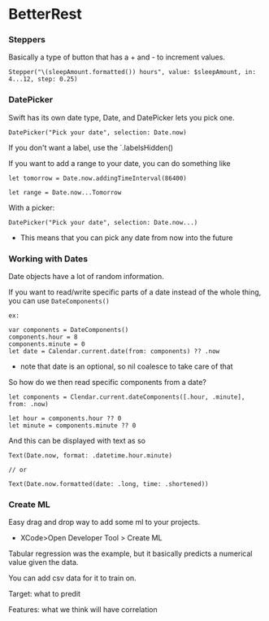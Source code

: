 # BetterRest

### Steppers

Basically a type of button that has a + and - to increment values.

`Stepper("\(sleepAmount.formatted()) hours", value: $sleepAmount, in: 4...12, step: 0.25)`

### DatePicker

Swift has its own date type, Date, and DatePicker lets you pick one.

`DatePicker("Pick your date", selection: Date.now)`

If you don't want a label, use the `.labelsHidden()

If you want to add a range to your date, you can do something like

    let tomorrow = Date.now.addingTimeInterval(86400)

    let range = Date.now...Tomorrow

With a picker:

`DatePicker("Pick your date", selection: Date.now...)`

- This means that you can pick any date from now into the future

### Working with Dates

Date objects have a lot of random information. 

If you want to read/write specific parts of a date instead of the whole thing, you can use `DateComponents()`

    ex: 

    var components = DateComponents()
    components.hour = 8
    components.minute = 0
    let date = Calendar.current.date(from: components) ?? .now

- note that date is an optional, so nil coalesce to take care of that

So how do we then read specific components from a date?

    let components = Clendar.current.dateComponents([.hour, .minute], from: .now)

    let hour = components.hour ?? 0
    let minute = components.minute ?? 0

And this can be displayed with text as so

    Text(Date.now, format: .datetime.hour.minute)

    // or

    Text(Date.now.formatted(date: .long, time: .shortened))


### Create ML

Easy drag and drop way to add some ml to your projects.

- XCode>Open Developer Tool > Create ML

Tabular regression was the example, but it basically predicts a numerical value given the data.

You can add csv data for it to train on.

Target: what to predit

Features: what we think will have correlation 

